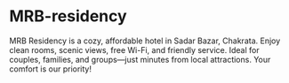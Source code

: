 # MRB-residency
 MRB Residency is a cozy, affordable hotel in Sadar Bazar, Chakrata. Enjoy clean rooms, scenic views, free Wi-Fi, and friendly service. Ideal for couples, families, and groups—just minutes from local attractions. Your comfort is our priority!
